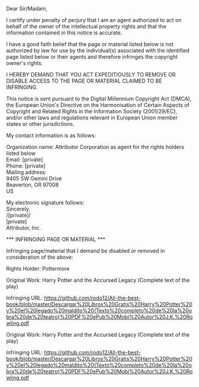 Dear Sir/Madam,    
    
I certify under penalty of perjury that I am an agent authorized to act on behalf of the owner of the intellectual property rights and that the information contained in this notice is accurate.    
    
I have a good faith belief that the page or material listed below is not authorized by law for use by the individual(s) associated with the identified page listed below or their agents and therefore infringes the copyright owner's rights.    
    
I HEREBY DEMAND THAT YOU ACT EXPEDITIOUSLY TO REMOVE OR DISABLE ACCESS TO THE PAGE OR MATERIAL CLAIMED TO BE INFRINGING.    
    
This notice is sent pursuant to the Digital Millennium Copyright Act (DMCA), the European Union's Directive on the Harmonisation of Certain Aspects of Copyright and Related Rights in the Information Society (2001/29/EC), and/or other laws and regulations relevant in European Union member states or other jurisdictions.    
    
My contact information is as follows:    
    
Organization name: Attributor Corporation as agent for the rights holders listed below     
Email: [private]       
Phone: [private]       
Mailing address:     
9405 SW Gemini Drive     
Beaverton, OR 97008     
US    
    
My electronic signature follows:     
Sincerely,     
/[private]/     
[private]  
Attributor, Inc.    
    
*** INFRINGING PAGE OR MATERIAL ***    
    
Infringing page/material that I demand be disabled or removed in consideration of the above:    
    
Rights Holder: Pottermore    
    
Original Work: Harry Potter and the Accursed Legacy (Complete text of the play)    
    
Infringing URL: https://github.com/rodo12/All-the-best-book/blob/master/Descargar%20Libros%20Gratis%20Harry%20Potter%20y%20el%20legado%20maldito%20(Texto%20completo%20de%20la%20obra%20de%20teatro)%20PDF%20ePub%20Mobi%20Autor%20J.K.%20Rowling.pdf    
    
Original Work: Harry Potter and the Accursed Legacy (Complete text of the play)    
    
Infringing URL: https://github.com/rodo12/All-the-best-book/blob/master/Descargar%20Libros%20Gratis%20Harry%20Potter%20y%20el%20legado%20maldito%20(Texto%20completo%20de%20la%20obra%20de%20teatro)%20PDF%20ePub%20Mobi%20Autor%20J.K.%20Rowling.pdf    

